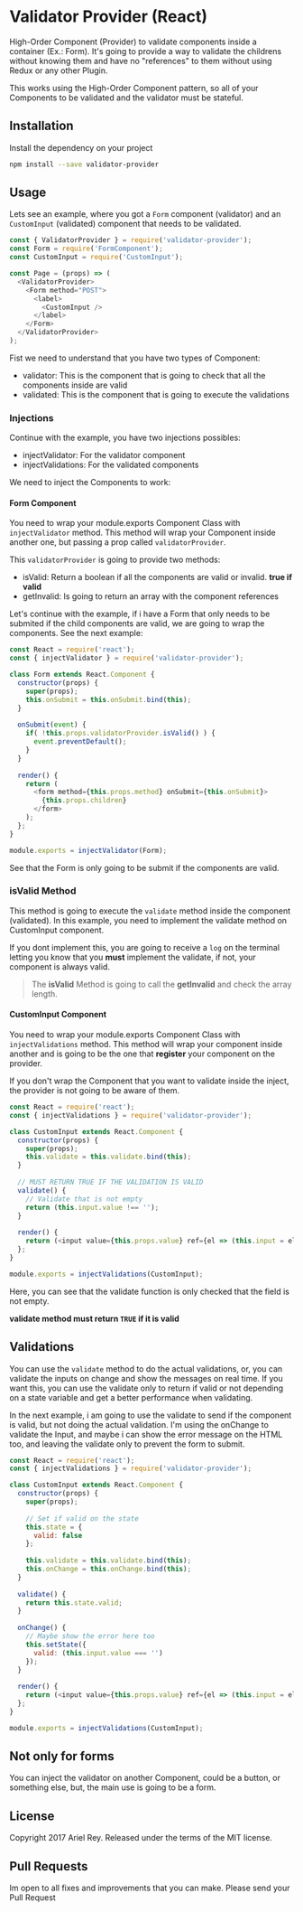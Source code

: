 # Validator Provider (React)

High-Order Component (Provider) to validate components inside a container (Ex.: Form). It's going to provide a way to validate the childrens without knowing them and have no "references" to them without using Redux or any other Plugin.

This works using the High-Order Component pattern, so all of your Components to be validated and the validator must be stateful.

## Installation

Install the dependency on your project

```bash
npm install --save validator-provider
```

## Usage

Lets see an example, where you got a `Form` component (validator) and an `CustomInput` (validated) component that needs to be validated.

```javascript
const { ValidatorProvider } = require('validator-provider');
const Form = require('FormComponent');
const CustomInput = require('CustomInput');

const Page = (props) => (
  <ValidatorProvider>
    <Form method="POST">
      <label>
        <CustomInput />
      </label>
    </Form>
  </ValidatorProvider>
);
```

Fist we need to understand that you have two types of Component:

- validator: This is the component that is going to check that all the components inside are valid
- validated: This is the component that is going to execute the validations

### Injections

Continue with the example, you have two injections possibles:

- injectValidator: For the validator component
- injectValidations: For the validated components

We need to inject the Components to work:

#### Form Component

You need to wrap your module.exports Component Class with `injectValidator` method. This method will wrap your Component inside another one, but passing a prop called `validatorProvider`.

This `validatorProvider` is going to provide two methods:

- isValid: Return a boolean if all the components are valid or invalid. **true if valid**
- getInvalid: Is going to return an array with the component references

Let's continue with the example, if i have a Form that only needs to be submited if the child components are valid, we are going to wrap the components. See the next example:

```javascript
const React = require('react');
const { injectValidator } = require('validator-provider');

class Form extends React.Component {
  constructor(props) {
    super(props);
    this.onSubmit = this.onSubmit.bind(this);
  }
  
  onSubmit(event) {
    if( !this.props.validatorProvider.isValid() ) {
      event.preventDefault();
    }
  }
  
  render() {
    return (
      <form method={this.props.method} onSubmit={this.onSubmit}>
        {this.props.children}
      </form>
    );
  };
}

module.exports = injectValidator(Form);
```

See that the Form is only going to be submit if the components are valid.

### isValid Method

This method is going to execute the `validate` method inside the component (validated). In this example, you need to implement the validate method on CustomInput component.

If you dont implement this, you are going to receive a `log` on the terminal letting you know that you **must** implement the validate, if not, your component is always valid.

> The **isValid** Method is going to call the **getInvalid** and check the array length.

#### CustomInput Component

You need to wrap your module.exports Component Class with `injectValidations` method. This method will wrap your component inside another and is going to be the one that **register** your component on the provider.

If you don't wrap the Component that you want to validate inside the inject, the provider is not going to be aware of them.

```javascript
const React = require('react');
const { injectValidations } = require('validator-provider');

class CustomInput extends React.Component {
  constructor(props) {
    super(props);
    this.validate = this.validate.bind(this);
  }
  
  // MUST RETURN TRUE IF THE VALIDATION IS VALID
  validate() {
    // Validate that is not empty
    return (this.input.value !== '');
  }
  
  render() {
    return (<input value={this.props.value} ref={el => (this.input = el)} />);
  };
}

module.exports = injectValidations(CustomInput);
```

Here, you can see that the validate function is only checked that the field is not empty.

**validate method must return `TRUE` if it is valid**

## Validations

You can use the `validate` method to do the actual validations, or, you can validate the inputs on change and show the messages on real time. If you want this, you can use the validate only to return if valid or not depending on a state variable and get a better performance when validating.

In the next example, i am going to use the validate to send if the component is valid, but not doing the actual validation. I'm using the onChange to validate the Input, and maybe i can show the error message on the HTML too, and leaving the validate only to prevent the form to submit.

```javascript
const React = require('react');
const { injectValidations } = require('validator-provider');

class CustomInput extends React.Component {
  constructor(props) {
    super(props);
    
    // Set if valid on the state
    this.state = {
      valid: false
    };
    
    this.validate = this.validate.bind(this);
    this.onChange = this.onChange.bind(this);
  }
  
  validate() {
    return this.state.valid;
  }
  
  onChange() {
    // Maybe show the error here too
    this.setState({
      valid: (this.input.value === '')
    });
  }
  
  render() {
    return (<input value={this.props.value} ref={el => (this.input = el)} onChange={onChange} />);
  };
}

module.exports = injectValidations(CustomInput);
```

## Not only for forms

You can inject the validator on another Component, could be a button, or something else, but, the main use is going to be a form.

## License

Copyright 2017 Ariel Rey. Released under the terms of the MIT license.

## Pull Requests

Im open to all fixes and improvements that you can make. Please send your Pull Request